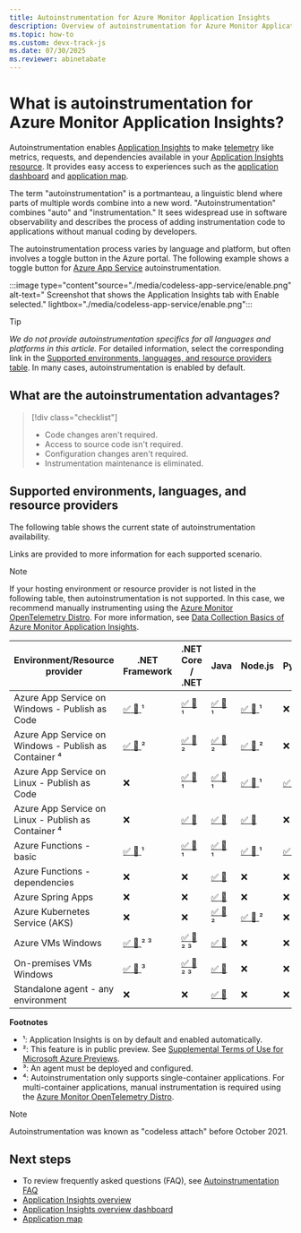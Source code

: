 ```yaml
---
title: Autoinstrumentation for Azure Monitor Application Insights
description: Overview of autoinstrumentation for Azure Monitor Application Insights codeless application performance management.
ms.topic: how-to
ms.custom: devx-track-js
ms.date: 07/30/2025
ms.reviewer: abinetabate
---
```


# What is autoinstrumentation for Azure Monitor Application Insights?

Autoinstrumentation enables [Application Insights](app-insights-overview.md) to make [telemetry](data-model-complete.md) like metrics, requests, and dependencies available in your [Application Insights resource](create-workspace-resource.md). It provides easy access to experiences such as the [application dashboard](overview-dashboard.md) and [application map](app-map.md).

The term "autoinstrumentation" is a portmanteau, a linguistic blend where parts of multiple words combine into a new word. "Autoinstrumentation" combines "auto" and "instrumentation." It sees widespread use in software observability and describes the process of adding instrumentation code to applications without manual coding by developers.

The autoinstrumentation process varies by language and platform, but often involves a toggle button in the Azure portal. The following example shows a toggle button for [Azure App Service](/azure/app-service/getting-started#getting-started-with-azure-app-service) autoinstrumentation.

:::image type="content"source="./media/codeless-app-service/enable.png" alt-text=" Screenshot that shows the Application Insights tab with Enable selected." lightbox="./media/codeless-app-service/enable.png":::

> [!TIP]
> *We do not provide autoinstrumentation specifics for all languages and platforms in this article.* For detailed information, select the corresponding link in the [Supported environments, languages, and resource providers table](#supported-environments-languages-and-resource-providers). In many cases, autoinstrumentation is enabled by default.

## What are the autoinstrumentation advantages?

> [!div class="checklist"]
> - Code changes aren't required.
> - Access to source code isn't required.
> - Configuration changes aren't required.
> - Instrumentation maintenance is eliminated.

## Supported environments, languages, and resource providers

The following table shows the current state of autoinstrumentation availability.

Links are provided to more information for each supported scenario.

> [!NOTE]
> If your hosting environment or resource provider is not listed in the following table, then autoinstrumentation is not supported. In this case, we recommend manually instrumenting using the [Azure Monitor OpenTelemetry Distro](opentelemetry-enable.md). For more information, see [Data Collection Basics of Azure Monitor Application Insights](opentelemetry-overview.md).

| Environment/Resource provider | .NET Framework | .NET Core / .NET | Java | Node.js | Python |
|-------------------------------|----------------|------------------|------|---------|--------|
|Azure App Service on Windows - Publish as Code | [ :white_check_mark: :link: ](codeless-app-service.md?tabs=net) ¹ | [ :white_check_mark: :link: ](codeless-app-service.md?tabs=aspnetcore) ¹ | [ :white_check_mark: :link: ](codeless-app-service.md?tabs=java) ¹ | [ :white_check_mark: :link: ](codeless-app-service.md?tabs=nodejs) ¹ | :x: |
|Azure App Service on Windows - Publish as Container ⁴ | [ :white_check_mark: :link: ](https://azure.github.io/AppService/2022/04/11/windows-containers-app-insights-preview.html) ² | [ :white_check_mark: :link: ](https://azure.github.io/AppService/2022/04/11/windows-containers-app-insights-preview.html) ² | [ :white_check_mark: :link: ](https://azure.github.io/AppService/2022/04/11/windows-containers-app-insights-preview.html) ² | [ :white_check_mark: :link: ](https://techcommunity.microsoft.com/t5/apps-on-azure-blog/public-preview-application-insights-auto-instrumentation-for/ba-p/3947971) ² | :x: |
|Azure App Service on Linux - Publish as Code | :x: | [ :white_check_mark: :link: ](codeless-app-service.md?tabs=aspnetcore) ¹ | [ :white_check_mark: :link: ](codeless-app-service.md?tabs=java) ¹ | [ :white_check_mark: :link: ](codeless-app-service.md?tabs=nodejs)¹ | [ :white_check_mark: :link: ](codeless-app-service.md?tabs=python) |
|Azure App Service on Linux - Publish as Container ⁴ | :x: | [ :white_check_mark: :link: ](codeless-app-service.md?tabs=aspnetcore) | [ :white_check_mark: :link: ](codeless-app-service.md?tabs=java) | [ :white_check_mark: :link: ](codeless-app-service.md?tabs=nodejs) | :x: |
|Azure Functions - basic | [ :white_check_mark: :link: ](monitor-functions.md) ¹ | [ :white_check_mark: :link: ](monitor-functions.md) ¹ | [ :white_check_mark: :link: ](monitor-functions.md) ¹ | [ :white_check_mark: :link: ](monitor-functions.md) ¹ | [ :white_check_mark: :link: ](monitor-functions.md#distributed-tracing-for-python-function-apps) ¹ |
|Azure Functions - dependencies | :x: | :x: | [ :white_check_mark: :link: ](monitor-functions.md) | :x: | :x: |
|Azure Spring Apps | :x: | :x: | [ :white_check_mark: :link: ](/azure/spring-apps/enterprise/how-to-application-insights) | :x: | :x: |
|Azure Kubernetes Service (AKS) | :x: | :x: | [ :white_check_mark: :link: ](./kubernetes-codeless.md)² | [ :white_check_mark: :link: ](./kubernetes-codeless.md)² | :x: |
|Azure VMs Windows | [ :white_check_mark: :link: ](azure-vm-vmss-apps.md) ² ³ | [ :white_check_mark: :link: ](azure-vm-vmss-apps.md) ² ³ | [ :white_check_mark: :link: ](opentelemetry-enable.md?tabs=java) | :x: | :x: |
|On-premises VMs Windows | [ :white_check_mark: :link: ](application-insights-asp-net-agent.md) ³ | [ :white_check_mark: :link: ](application-insights-asp-net-agent.md) ² ³ | [ :white_check_mark: :link: ](opentelemetry-enable.md?tabs=java) | :x: | :x: |
|Standalone agent - any environment | :x: | :x: | [ :white_check_mark: :link: ](opentelemetry-enable.md?tabs=java) | :x: | :x: |

**Footnotes**
- ¹: Application Insights is on by default and enabled automatically.
- ²: This feature is in public preview. See [Supplemental Terms of Use for Microsoft Azure Previews](https://azure.microsoft.com/support/legal/preview-supplemental-terms/).
- ³: An agent must be deployed and configured.
- ⁴: Autoinstrumentation only supports single-container applications. For multi-container applications, manual instrumentation is required using the [Azure Monitor OpenTelemetry Distro](opentelemetry-enable.md).

> [!NOTE]
> Autoinstrumentation was known as "codeless attach" before October 2021.

## Next steps

* To review frequently asked questions (FAQ), see [Autoinstrumentation FAQ](application-insights-faq.yml#autoinstrumentation)
* [Application Insights overview](app-insights-overview.md)
* [Application Insights overview dashboard](overview-dashboard.md)
* [Application map](app-map.md)
